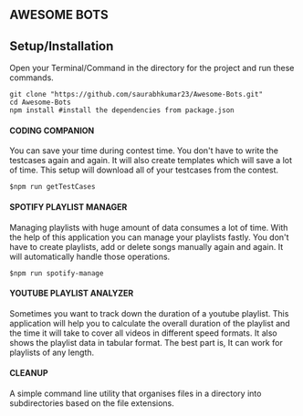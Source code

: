 ## AWESOME BOTS

## Setup/Installation
Open your Terminal/Command in the directory for the project and run these commands.
    
    git clone "https://github.com/saurabhkumar23/Awesome-Bots.git"
    cd Awesome-Bots
    npm install #install the dependencies from package.json

#### CODING COMPANION
You can save your time during contest time. You don't have to write the testcases again and again. It will also create templates which will save a lot of time. This setup will download all of your testcases from the contest.

    $npm run getTestCases


#### SPOTIFY PLAYLIST MANAGER
Managing playlists with huge amount of data consumes a lot of time. With the help of this application you can manage your playlists fastly. You don't have to create playlists, add or delete songs manually again and again. It will automatically handle those operations. 

    $npm run spotify-manage

#### YOUTUBE PLAYLIST ANALYZER
Sometimes you want to track down the duration of a youtube playlist. This application will help you to calculate the overall duration of the playlist and the time it will take to cover all videos in different speed formats. It also shows the playlist data in tabular format. The best part is, It can work for playlists of any length.

#### CLEANUP
A simple command line utility that organises files in a directory into subdirectories based on the file extensions.
